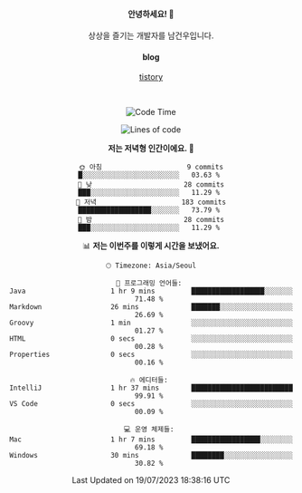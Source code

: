 <!--
  **curiousKidd/curiousKidd** is a ✨ _special_ ✨ repository because its `README.md` (this file) appears on your GitHub profile.

  Here are some ideas to get you started:

  - 🔭 I’m currently working on ...
  - 🌱 I’m currently learning ...
  - 👯 I’m looking to collaborate on ...
  - 🤔 I’m looking for help with ...
  - 💬 Ask me about ...
  - 📫 How to reach me: ...
  - 😄 Pronouns: ...
  - ⚡ Fun fact: ...
  -->
<div align="center">
 
  #### 안녕하세요! 👋
  상상을 즐기는 개발자를 남건우입니다.
  <br />
  
  #### blog
  [tistory](https://curiouskidd.tistory.com/)
  
  <br />

<!--START_SECTION:waka-->
![Code Time](http://img.shields.io/badge/Code%20Time-13%20hrs%2017%20mins-blue)

![Lines of code](https://img.shields.io/badge/%EC%A0%80%EB%8A%94%20%EC%97%AC%ED%83%9C%EA%B9%8C%EC%A7%80%20-4.8%20million%20%EC%A4%84%EC%9D%98%20%EC%BD%94%EB%93%9C%EB%A5%BC%20%EC%9E%91%EC%84%B1%ED%96%88%EC%96%B4%EC%9A%94.-blue)

**저는 저녁형 인간이에요. 🦉** 

```text
🌞 아침                     9 commits           █░░░░░░░░░░░░░░░░░░░░░░░░   03.63 % 
🌆 낮　                     28 commits          ███░░░░░░░░░░░░░░░░░░░░░░   11.29 % 
🌃 저녁                     183 commits         ██████████████████░░░░░░░   73.79 % 
🌙 밤　                     28 commits          ███░░░░░░░░░░░░░░░░░░░░░░   11.29 % 
```


📊 **저는 이번주를 이렇게 시간을 보냈어요.** 

```text
🕑︎ Timezone: Asia/Seoul

💬 프로그래밍 언어들: 
Java                     1 hr 9 mins         ██████████████████░░░░░░░   71.48 % 
Markdown                 26 mins             ███████░░░░░░░░░░░░░░░░░░   26.69 % 
Groovy                   1 min               ░░░░░░░░░░░░░░░░░░░░░░░░░   01.27 % 
HTML                     0 secs              ░░░░░░░░░░░░░░░░░░░░░░░░░   00.28 % 
Properties               0 secs              ░░░░░░░░░░░░░░░░░░░░░░░░░   00.16 % 

🔥 에디터들: 
IntelliJ                 1 hr 37 mins        █████████████████████████   99.91 % 
VS Code                  0 secs              ░░░░░░░░░░░░░░░░░░░░░░░░░   00.09 % 

💻 운영 체제들: 
Mac                      1 hr 7 mins         █████████████████░░░░░░░░   69.18 % 
Windows                  30 mins             ████████░░░░░░░░░░░░░░░░░   30.82 % 
```


 Last Updated on 19/07/2023 18:38:16 UTC
<!--END_SECTION:waka-->
  
<!--   ### :sparkles: Tech Stack  -->
<!--   <div class="stack"> -->
<!--     <p> -->
<!--       <img src="https://img.shields.io/badge/Java-007396?style=flat-square&logo=Java&logoColor=white"/></a>&nbsp  -->
<!--       <img src="https://img.shields.io/badge/Javascript-ffb13b?style=flat-square&logo=javascript&logoColor=white"/></a>&nbsp  -->
<!--       <img src="https://img.shields.io/badge/SpringBoot-6DB33F?style=flat-square&logo=Spring&logoColor=white"/></a>&nbsp  -->
<!--       <img src="https://img.shields.io/badge/Vue.js-4FC08D?style=flat&logo=vue-dot-js&logoColor=white"/></a>&nbsp -->
<!--       <img src="https://img.shields.io/badge/Gradle-6799FF?style=flat-square&logo=Gradle&logoColor=white"/></a>&nbsp  -->
<!--       <img src="https://img.shields.io/badge/Oracle-DB3552?style=flat-square&logo=Oracle&logoColor=white"/></a>&nbsp  -->
<!--       <img src="https://img.shields.io/badge/css-1572B6?style=flat-square&logo=css3&logoColor=white"/></a>&nbsp  -->
<!--       <img src="https://img.shields.io/badge/html-d14836?style=flat-square&logo=html5&logoColor=white"/></a>&nbsp  -->
<!--       <img src="https://img.shields.io/badge/Git-F05032?style=flat&logo=Git&logoColor=white"/></a> -->
<!--     </p> -->
<!--   </div>  -->
 
<!--   ![curiousKidd's github stats](https://github-readme-stats.vercel.app/api?username=curiousKidd&show_icons=true&theme=chartreuse-dark) -->
</div>

